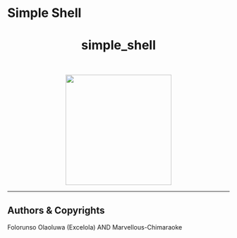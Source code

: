 # Simple Shell

<h1 align ="center">simple_shell</h1><br>
<p align="center">
  <img width="240" height="250" src="https://upload.wikimedia.org/wikipedia/commons/thumb/3/35/Tux.svg/1200px-Tux.svg.png">
</p>

------------



## Authors & Copyrights
Folorunso Olaoluwa (Excelola) AND 
Marvellous-Chimaraoke
